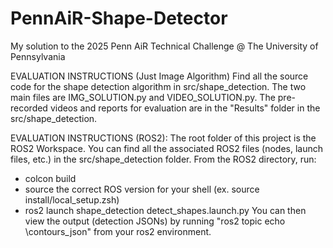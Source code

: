 # PennAiR-Shape-Detector
My solution to the 2025 Penn AiR Technical Challenge @ The University of Pennsylvania

EVALUATION INSTRUCTIONS (Just Image Algorithm)
Find all the source code for the shape detection algorithm in src/shape_detection. The two main files are IMG_SOLUTION.py and VIDEO_SOLUTION.py. The pre-recorded videos and reports for evaluation are in the "Results" folder in the src/shape_detection.

EVALUATION INSTRUCTIONS (ROS2):
The root folder of this project is the ROS2 Workspace. You can find all the associated ROS2 files (nodes, launch files, etc.) in the src/shape_detection folder. From the ROS2 directory, run:
- colcon build
- source the correct ROS version for your shell (ex. source install/local_setup.zsh)
- ros2 launch shape_detection detect_shapes.launch.py
You can then view the output (detection JSONs) by running "ros2 topic echo \contours_json" from your ros2 environment.
